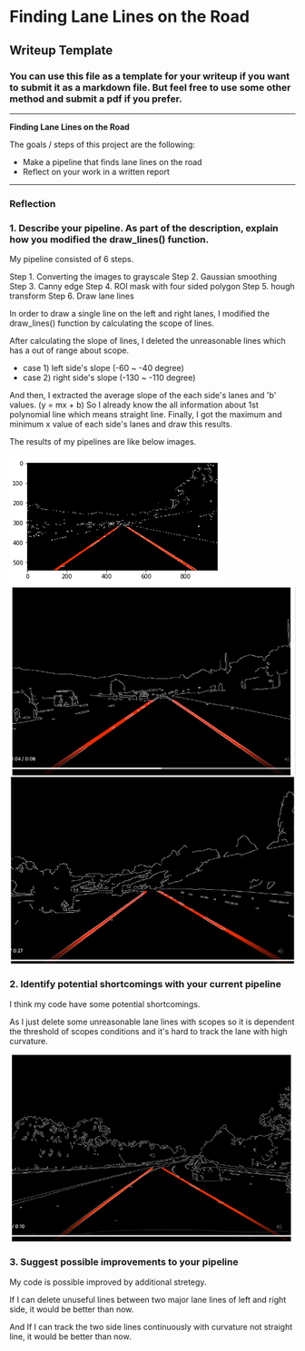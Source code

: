 # **Finding Lane Lines on the Road** 

## Writeup Template

### You can use this file as a template for your writeup if you want to submit it as a markdown file. But feel free to use some other method and submit a pdf if you prefer.

---

**Finding Lane Lines on the Road**

The goals / steps of this project are the following:
* Make a pipeline that finds lane lines on the road
* Reflect on your work in a written report


[//]: # (Image References)

[image1]: ./examples/grayscale.jpg "Grayscale"
[result1]: ./result1.png "Grayscale"
[result2]: ./result2.png "Grayscale"
[result3]: ./result3.png "Grayscale"
[result4]: ./result4.png "Grayscale"

---

### Reflection

### 1. Describe your pipeline. As part of the description, explain how you modified the draw_lines() function.

My pipeline consisted of 6 steps. 

Step 1. Converting the images to grayscale
Step 2. Gaussian smoothing
Step 3. Canny edge
Step 4. ROI mask with four sided polygon
Step 5. hough transform
Step 6. Draw lane lines

In order to draw a single line on the left and right lanes, 
I modified the draw_lines() function by calculating the scope of lines.


After calculating the slope of lines, I deleted the unreasonable lines which has a out of range about scope.

- case 1) left side's slope (-60 ~ -40 degree)
- case 2) right side's slope (-130 ~ -110 degree)

And then, I extracted the average slope of the each side's lanes and 'b' values. (y = mx + b)
So I already know the all information about 1st polynomial line which means straight line.
Finally, I got the maximum and minimum x value of each side's lanes and draw this results.


The results of my pipelines are like below images.


![alt text][result1]
![alt text][result2]
![alt test][result3]

### 2. Identify potential shortcomings with your current pipeline

I think my code have some potential shortcomings.

As I just delete some unreasonable lane lines with scopes so it is dependent the threshold of scopes conditions and it's hard to track the lane with high curvature.

![alt text][result4]

### 3. Suggest possible improvements to your pipeline

My code is possible improved by additional stretegy.

If I can delete unuseful lines between two major lane lines of left and right side, it would be better than now.

And If I can track the two side lines continuously with curvature not straight line, it would be better than now.
